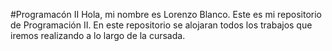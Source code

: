 #Programacón II
Hola, mi nombre es Lorenzo Blanco. Este es mi repositorio de Programación II. 
En este repositorio se alojaran todos los trabajos que iremos realizando a lo 
largo de la cursada. 
